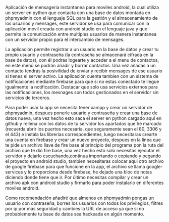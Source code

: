 Aplicación de mensageria instantanea para moviles android, la cual utiliza un server en python que contacta con una base de datos montada en phpmyadmin con el lenguaje SQL para la gestión y el almacenamiento de los usuarios y mensages, este servidor se usa para comunicar con la aplicación movil creada con android studio en el lenguaje java y que permite la comunicación entre multiples usuarios de manera instantanea con un servidor propio para el intercambio de mensages.

La aplicación permite registrar a un usuario en la base de datos y crear tu propio usuario y contraseña (la contraseña se almacenará cifrada en la base de datos), con él podras logearte y acceder a el menu de contactos, en este menú se podrán añadir y borrar contactos. Una vez añadas a un contacto tendrás la posivilidad de enviar y recibir mensages de ese usuario si tienes el server activo. La aplicación cuenta tambien con un sistema de notificaciones mediante firebase para que si no estas conectado te llegue igualmente la notificación. Destacar que solo usa servicios externos para las notificaciones, los mesnages son todos gestionados en el servidor sin servicios de terceros.

Para poder usar la app se necesita tener xampp y crear un servidor de phpmyadmin, despues ponerle usuario y contraseña y crear una base de datos nueva, una vez hecho esto saca el server en python cargado aquí en github y rellena con los datos de tu servidor los apartados que he marcado (recuerda abrir los puertos necesaria, que seguramente sean el 80, 3306 y el 443) e instala las librerias correspondientes, luego necesitaras crearte una cuenta en firebase y crear un nuevo proyecto, despues en la linea que te pide un archivo llave de fire base al principio del programa pon la ruta del archivo que te dió fire base, una vez hecho esto solo necesitas ejecutar el servidor y dejarlo escuchando,continua importando o copiando y pegando el proyecto en android studio, tambien necesitaras colocar aqui otro archivo de google firebase para que funcione en la app, el archivo se llama google-services y lo proporciona desde firebase, he dejado una bloc de notas diciendo donde tiene que ir.
Por último necesitas compilar y crear un archivo apk con android studio y firmarlo para poder instalarlo en diferentes moviles android.

Como recomendación añadiré que almenos en phpmyadmin pongas un usuario con contraseña, borres los usuarios con todos los privilegios, filtres por ip por más seguridad y cambies la URL de acceso ya que si no probablemente tu base de datos sea hackeada en algún momento.
